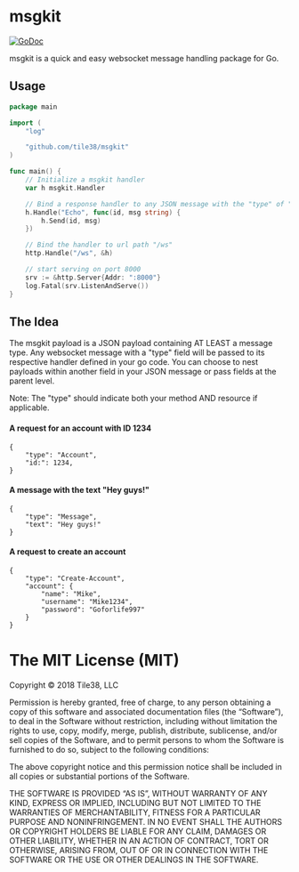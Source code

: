 # msgkit

[![GoDoc](https://godoc.org/github.com/tile38/msgkit?status.svg)](https://godoc.org/github.com/tile38/msgkit)


msgkit is a quick and easy websocket message handling package for Go.

## Usage

```go
package main

import (
	"log"

	"github.com/tile38/msgkit"
)

func main() {
	// Initialize a msgkit handler
	var h msgkit.Handler

	// Bind a response handler to any JSON message with the "type" of "Echo"
	h.Handle("Echo", func(id, msg string) {
		h.Send(id, msg)
	})

	// Bind the handler to url path "/ws"
	http.Handle("/ws", &h)

	// start serving on port 8000
	srv := &http.Server{Addr: ":8000"}
	log.Fatal(srv.ListenAndServe())
}
```

## The Idea

The msgkit payload is a JSON payload containing AT LEAST a message type. Any
websocket message with a "type" field will be passed to its respective handler
defined in your go code. You can choose to nest payloads within another field 
in your JSON message or pass fields at the parent level.

Note: The "type" should indicate both your method AND resource if applicable.

#### A request for an account with ID 1234
```
{
    "type": "Account",
    "id:": 1234,
}
```

#### A message with the text "Hey guys!"
```
{
    "type": "Message",
    "text": "Hey guys!"
}
```

#### A request to create an account
```
{
    "type": "Create-Account",
    "account": {
        "name": "Mike",
        "username": "Mike1234",
        "password": "Goforlife997"
    }
}
```

# The MIT License (MIT)

Copyright © 2018 Tile38, LLC

Permission is hereby granted, free of charge, to any person
obtaining a copy of this software and associated documentation
files (the “Software”), to deal in the Software without
restriction, including without limitation the rights to use,
copy, modify, merge, publish, distribute, sublicense, and/or sell
copies of the Software, and to permit persons to whom the
Software is furnished to do so, subject to the following
conditions:

The above copyright notice and this permission notice shall be
included in all copies or substantial portions of the Software.

THE SOFTWARE IS PROVIDED “AS IS”, WITHOUT WARRANTY OF ANY KIND,
EXPRESS OR IMPLIED, INCLUDING BUT NOT LIMITED TO THE WARRANTIES
OF MERCHANTABILITY, FITNESS FOR A PARTICULAR PURPOSE AND
NONINFRINGEMENT. IN NO EVENT SHALL THE AUTHORS OR COPYRIGHT
HOLDERS BE LIABLE FOR ANY CLAIM, DAMAGES OR OTHER LIABILITY,
WHETHER IN AN ACTION OF CONTRACT, TORT OR OTHERWISE, ARISING
FROM, OUT OF OR IN CONNECTION WITH THE SOFTWARE OR THE USE OR
OTHER DEALINGS IN THE SOFTWARE.
